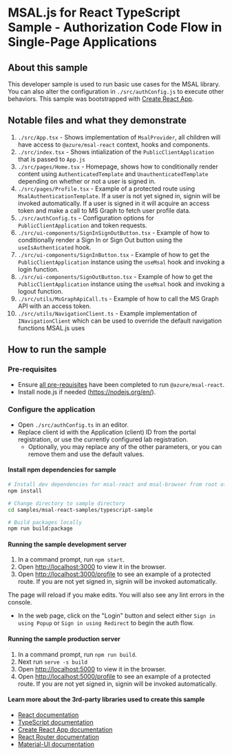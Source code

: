 # MSAL.js for React TypeScript Sample - Authorization Code Flow in Single-Page Applications

## About this sample

This developer sample is used to run basic use cases for the MSAL library. You can also alter the configuration in `./src/authConfig.js` to execute other behaviors.
This sample was bootstrapped with [Create React App](https://github.com/facebook/create-react-app).

## Notable files and what they demonstrate

1. `./src/App.tsx` - Shows implementation of `MsalProvider`, all children will have access to `@azure/msal-react` context, hooks and components.
1. `./src/index.tsx` - Shows intialization of the `PublicClientApplication` that is passed to `App.js`
1. `./src/pages/Home.tsx` - Homepage, shows how to conditionally render content using `AuthenticatedTemplate` and `UnauthenticatedTemplate` depending on whether or not a user is signed in.
1. `./src/pages/Profile.tsx` - Example of a protected route using `MsalAuthenticationTemplate`. If a user is not yet signed in, signin will be invoked automatically. If a user is signed in it will acquire an access token and make a call to MS Graph to fetch user profile data.
1. `./src/authConfig.ts` - Configuration options for `PublicClientApplication` and token requests.
1. `./src/ui-components/SignInSignOutButton.tsx` - Example of how to conditionally render a Sign In or Sign Out button using the `useIsAuthenticated` hook.
1. `./src/ui-components/SignInButton.tsx` - Example of how to get the `PublicClientApplication` instance using the `useMsal` hook and invoking a login function.
1. `./src/ui-components/SignOutButton.tsx` - Example of how to get the `PublicClientApplication` instance using the `useMsal` hook and invoking a logout function.
1. `./src/utils/MsGraphApiCall.ts` - Example of how to call the MS Graph API with an access token.
1. `./src/utils/NavigationClient.ts` - Example implementation of `INavigationClient` which can be used to override the default navigation functions MSAL.js uses

## How to run the sample

### Pre-requisites

- Ensure [all pre-requisites](../../../lib/msal-react/README.md#prerequisites) have been completed to run `@azure/msal-react`.
- Install node.js if needed (<https://nodejs.org/en/>).

### Configure the application

- Open `./src/authConfig.ts` in an editor.
- Replace client id with the Application (client) ID from the portal registration, or use the currently configured lab registration.
  - Optionally, you may replace any of the other parameters, or you can remove them and use the default values.

#### Install npm dependencies for sample

```bash
# Install dev dependencies for msal-react and msal-browser from root of repo
npm install

# Change directory to sample directory
cd samples/msal-react-samples/typescript-sample

# Build packages locally
npm run build:package
```

#### Running the sample development server

1. In a command prompt, run `npm start`.
1. Open [http://localhost:3000](http://localhost:3000) to view it in the browser.
1. Open [http://localhost:3000/profile](http://localhost:3000/profile) to see an example of a protected route. If you are not yet signed in, signin will be invoked automatically.

The page will reload if you make edits.
You will also see any lint errors in the console.

- In the web page, click on the "Login" button and select either `Sign in using Popup` or `Sign in using Redirect` to begin the auth flow.

#### Running the sample production server

1. In a command prompt, run `npm run build`.
1. Next run `serve -s build`
1. Open [http://localhost:5000](http://localhost:3000) to view it in the browser.
1. Open [http://localhost:5000/profile](http://localhost:3000/profile) to see an example of a protected route. If you are not yet signed in, signin will be invoked automatically.

#### Learn more about the 3rd-party libraries used to create this sample

- [React documentation](https://reactjs.org/)
- [TypeScript documentation](https://www.typescriptlang.org/docs/)
- [Create React App documentation](https://facebook.github.io/create-react-app/docs/getting-started)
- [React Router documentation](https://reactrouter.com/web/guides/quick-start)
- [Material-UI documentation](https://material-ui.com/getting-started/installation/)